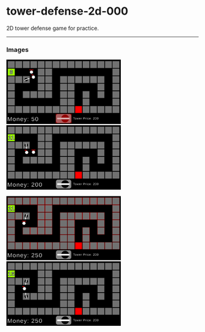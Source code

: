 # tower-defense-2d-000
2D tower defense game for practice.

---

### Images

<p float="left">
  <img src="./app-images/image-00.png" alt="Image - 1" width="300"/> 
  <img src="./app-images/image-01.png" alt="Image - 2" width="300"/>
</p>

<p float="left">
  <img src="./app-images/image-02.png" alt="Image - 3" width="300"/> 
  <img src="./app-images/image-03.png" alt="Image - 4" width="300"/>
</p>